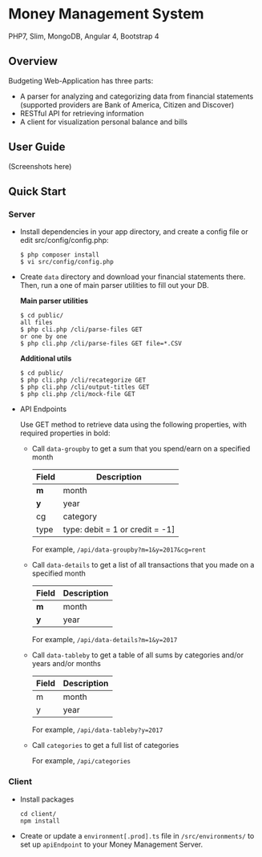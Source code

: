 # Money Management System

PHP7, Slim, MongoDB, Angular 4, Bootstrap 4

## Overview

Budgeting Web-Application has three parts:

* A parser for analyzing and categorizing data from financial statements (supported providers are Bank of America, Citizen and Discover)
* RESTful API for retrieving information
* A client for visualization personal balance and bills


## User Guide

(Screenshots here)

## Quick Start
### Server

* Install dependencies in your app directory, and create a config file or edit src/config/config.php:

  ```
  $ php composer install
  $ vi src/config/config.php
  ```
* Create `data` directory and download your financial statements there. Then, run a one of main parser utilities to fill out your DB.

  **Main parser utilities**

  ```
  $ cd public/
  all files
  $ php cli.php /cli/parse-files GET
  or one by one
  $ php cli.php /cli/parse-files GET file=*.CSV
  ```
  **Additional utils**

  ```
  $ cd public/
  $ php cli.php /cli/recategorize GET
  $ php cli.php /cli/output-titles GET
  $ php cli.php /cli/mock-file GET
  ```
  
* API Endpoints

  Use GET method to retrieve data using the following properties, with required properties in bold:
  
  * Call `data-groupby` to get a sum that you spend/earn on a specified month
  
  
     Field | Description
     ------|------------
     **m** | month
     **y** | year
     cg | category
     type | type: debit = 1 or credit = -1]

     For example, `/api/data-groupby?m=1&y=2017&cg=rent`

  * Call `data-details` to get a list of all transactions that you made on a specified month
  
  
     Field | Description
     ------|------------
     **m** | month
     **y** | year

     For example, `/api/data-details?m=1&y=2017`

  * Call `data-tableby` to get a table of all sums by categories and/or years and/or months
  
  
     Field | Description
     ------|------------
     m | month
     y | year

     For example, `/api/data-tableby?y=2017`
    
  * Call `categories` to get a full list of categories

     For example, `/api/categories`    

### Client

* Install packages 

  ```
  cd client/
  npm install
  ```

* Create or update a `environment[.prod].ts` file in `/src/environments/` to set up `apiEndpoint` to your Money Management Server.

